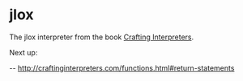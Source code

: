 # jlox
The jlox interpreter from the book [Crafting Interpreters](https://craftinginterpreters.com).


Next up:

-- http://craftinginterpreters.com/functions.html#return-statements